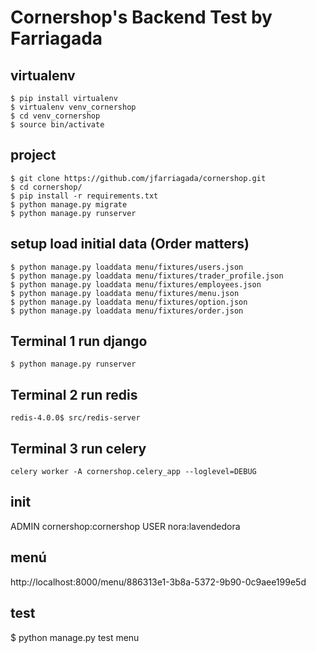 # Cornershop's Backend Test by Farriagada

## virtualenv
```shell
$ pip install virtualenv
$ virtualenv venv_cornershop
$ cd venv_cornershop
$ source bin/activate
```

## project
```shell
$ git clone https://github.com/jfarriagada/cornershop.git
$ cd cornershop/
$ pip install -r requirements.txt
$ python manage.py migrate
$ python manage.py runserver
```

## setup load initial data (Order matters)
```shell
$ python manage.py loaddata menu/fixtures/users.json
$ python manage.py loaddata menu/fixtures/trader_profile.json
$ python manage.py loaddata menu/fixtures/employees.json
$ python manage.py loaddata menu/fixtures/menu.json
$ python manage.py loaddata menu/fixtures/option.json
$ python manage.py loaddata menu/fixtures/order.json
```

## Terminal 1 run django
```shell
$ python manage.py runserver
```

## Terminal 2 run redis
```shell
redis-4.0.0$ src/redis-server
```

## Terminal 3 run celery
```shell
celery worker -A cornershop.celery_app --loglevel=DEBUG
```

## init
ADMIN cornershop:cornershop
USER nora:lavendedora

## menú
http://localhost:8000/menu/886313e1-3b8a-5372-9b90-0c9aee199e5d

## test
$ python manage.py test menu